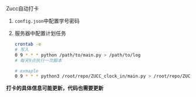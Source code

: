 Zucc自动打卡

1. `config.json`中配置学号密码

2. 服务器中配置计划任务

   ```bash
   crontab -e
   # 写入
   0 9 * * * python /path/to/main.py > /path/to/log
   # 每天9点执行一次脚本
   
   # exmaple
   0 9 * * * python3 /root/repo/ZUCC_clock_in/main.py > /root/repo/ZUCC_clock_in/log
   ```

   

**打卡的具体信息可能更新，代码也需要更新**
